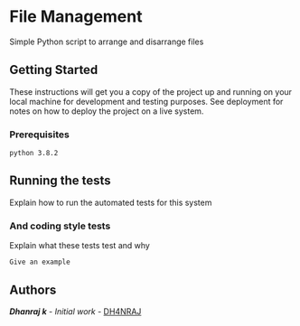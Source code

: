 # File Management

Simple Python script to arrange and disarrange files

## Getting Started

These instructions will get you a copy of the project up and running on your local machine for development and testing purposes. See deployment for notes on how to deploy the project on a live system.

### Prerequisites

```
python 3.8.2
```
## Running the tests

Explain how to run the automated tests for this system

### And coding style tests

Explain what these tests test and why

```
Give an example
```

## Authors

***Dhanraj k*** - *Initial work* - [DH4NRAJ](https://github.com/DH4NRAJ)
